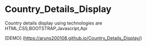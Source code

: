# Country_Details_Display
Country details display using technologies are HTML,CSS,BOOTSTRAP,Javascript,Api

[DEMO] (https://aruns200108.github.io/Country_Details_Display/)
